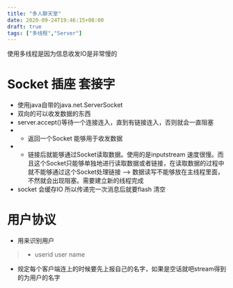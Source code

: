 ```yaml
---
title: "多人聊天室"
date: 2020-09-24T19:46:15+08:00
draft: true
tags: ["多线程","Server"]
---
```

使用多线程是因为信息收发IO是非常慢的

# Socket 插座  套接字
- 使用java自带的java.net.ServerSocket
- 双向的可以收发数据的东西
- server.accept()等待一个连接连入，直到有链接连入，否则就会一直阻塞
- - 返回一个Socket 能够用于收发数据
- - 链接后就能够通过Socket读取数据。使用的是inputstream 速度很慢。而且这个Socket只能够单独地进行读取数据或者链接，在读取数据的过程中就不能够通过这个Socket处理链接 --> 数据读写不能够放在主线程里面，不然就会出现阻塞。需要建立新的线程完成
- socket 会缓存IO 所以传递完一次消息后就要flash 清空
# 用户协议
- 用来识别用户
>- userid user name 
- 规定每个客户端连上的时候要先上报自己的名字，如果是空话就吧stream得到的为用户的名字